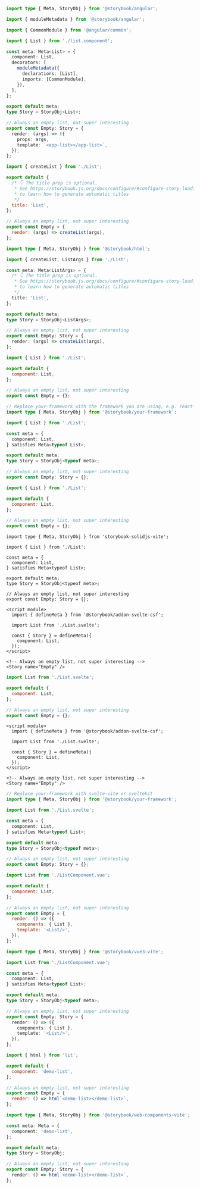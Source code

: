 ```ts filename="List.stories.ts" renderer="angular" language="ts"
import type { Meta, StoryObj } from '@storybook/angular';

import { moduleMetadata } from '@storybook/angular';

import { CommonModule } from '@angular/common';

import { List } from './list.component';

const meta: Meta<List> = {
  component: List,
  decorators: [
    moduleMetadata({
      declarations: [List],
      imports: [CommonModule],
    }),
  ],
};

export default meta;
type Story = StoryObj<List>;

// Always an empty list, not super interesting
export const Empty: Story = {
  render: (args) => ({
    props: args,
    template: `<app-list></app-list>`,
  }),
};
```

```js filename="List.stories.js" renderer="html" language="js"
import { createList } from './List';

export default {
  /* 👇 The title prop is optional.
   * See https://storybook.js.org/docs/configure/#configure-story-loading
   * to learn how to generate automatic titles
   */
  title: 'List',
};

// Always an empty list, not super interesting
export const Empty = {
  render: (args) => createList(args),
};
```

```ts filename="List.stories.ts" renderer="html" language="ts"
import type { Meta, StoryObj } from '@storybook/html';

import { createList, ListArgs } from './List';

const meta: Meta<ListArgs> = {
  /* 👇 The title prop is optional.
   * See https://storybook.js.org/docs/configure/#configure-story-loading
   * to learn how to generate automatic titles
   */
  title: 'List',
};

export default meta;
type Story = StoryObj<ListArgs>;

// Always an empty list, not super interesting
export const Empty: Story = {
  render: (args) => createList(args),
};
```

```js filename="List.stories.js|jsx" renderer="react" language="js"
import { List } from './List';

export default {
  component: List,
};

// Always an empty list, not super interesting
export const Empty = {};
```

```ts filename="List.stories.ts|tsx" renderer="react" language="ts"
// Replace your-framework with the framework you are using, e.g. react-vite, nextjs, nextjs-vite, etc.
import type { Meta, StoryObj } from '@storybook/your-framework';

import { List } from './List';

const meta = {
  component: List,
} satisfies Meta<typeof List>;

export default meta;
type Story = StoryObj<typeof meta>;

// Always an empty list, not super interesting
export const Empty: Story = {};
```

```js filename="List.stories.js|jsx" renderer="solid" language="js"
import { List } from './List';

export default {
  component: List,
};

// Always an empty list, not super interesting
export const Empty = {};
```

```tsx filename="List.stories.ts|tsx" renderer="solid" language="ts"
import type { Meta, StoryObj } from 'storybook-solidjs-vite';

import { List } from './List';

const meta = {
  component: List,
} satisfies Meta<typeof List>;

export default meta;
type Story = StoryObj<typeof meta>;

// Always an empty list, not super interesting
export const Empty: Story = {};
```

```svelte filename="List.stories.svelte" renderer="svelte" language="js" tabTitle="Svelte CSF"
<script module>
  import { defineMeta } from '@storybook/addon-svelte-csf';

  import List from './List.svelte';

  const { Story } = defineMeta({
    component: List,
  });
</script>

<!-- Always an empty list, not super interesting -->
<Story name="Empty" />
```

```js filename="List.stories.js" renderer="svelte" language="js" tabTitle="CSF"
import List from './List.svelte';

export default {
  component: List,
};

// Always an empty list, not super interesting
export const Empty = {};
```

```svelte filename="List.stories.svelte" renderer="svelte" language="ts" tabTitle="Svelte CSF"
<script module>
  import { defineMeta } from '@storybook/addon-svelte-csf';

  import List from './List.svelte';

  const { Story } = defineMeta({
    component: List,
  });
</script>

<!-- Always an empty list, not super interesting -->
<Story name="Empty" />
```

```ts filename="List.stories.ts" renderer="svelte" language="ts" tabTitle="CSF"
// Replace your-framework with svelte-vite or sveltekit
import type { Meta, StoryObj } from '@storybook/your-framework';

import List from './List.svelte';

const meta = {
  component: List,
} satisfies Meta<typeof List>;

export default meta;
type Story = StoryObj<typeof meta>;

// Always an empty list, not super interesting
export const Empty: Story = {};
```

```js filename="List.stories.js" renderer="vue" language="js"
import List from './ListComponent.vue';

export default {
  component: List,
};

// Always an empty list, not super interesting
export const Empty = {
  render: () => ({
    components: { List },
    template: '<List/>',
  }),
};
```

```ts filename="List.stories.ts" renderer="vue" language="ts"
import type { Meta, StoryObj } from '@storybook/vue3-vite';

import List from './ListComponent.vue';

const meta = {
  component: List,
} satisfies Meta<typeof List>;

export default meta;
type Story = StoryObj<typeof meta>;

// Always an empty list, not super interesting
export const Empty: Story = {
  render: () => ({
    components: { List },
    template: '<List/>',
  }),
};
```

```js filename="List.stories.js" renderer="web-components" language="js"
import { html } from 'lit';

export default {
  component: 'demo-list',
};

// Always an empty list, not super interesting
export const Empty = {
  render: () => html`<demo-list></demo-list>`,
};
```

```ts filename="List.stories.ts" renderer="web-components" language="ts"
import type { Meta, StoryObj } from '@storybook/web-components-vite';

const meta: Meta = {
  component: 'demo-list',
};

export default meta;
type Story = StoryObj;

// Always an empty list, not super interesting
export const Empty: Story = {
  render: () => html`<demo-list></demo-list>`,
};
```
